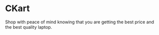 # CKart
Shop with peace of mind knowing that you are getting the best price and the best quality laptop.

